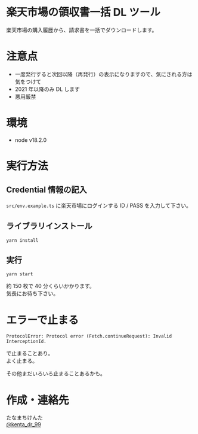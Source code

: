 # 楽天市場の領収書一括 DL ツール

楽天市場の購入履歴から、請求書を一括でダウンロードします。

# 注意点

- 一度発行すると次回以降（再発行）の表示になりますので、気にされる方は気をつけて
- 2021 年以降のみ DL します
- 悪用厳禁

# 環境

- node v18.2.0

# 実行方法

## Credential 情報の記入

`src/env.example.ts` に楽天市場にログインする ID / PASS を入力して下さい。

## ライブラリインストール

```
yarn install
```

## 実行

```
yarn start
```

約 150 枚で 40 分くらいかかります。  
気長にお待ち下さい。

# エラーで止まる

```
ProtocolError: Protocol error (Fetch.continueRequest): Invalid InterceptionId.
```

で止まることあり。  
よく止まる。

その他まだいろいろ止まることあるかも。

# 作成・連絡先

たなまちけんた  
[@kenta_dr_99](https://twitter.com/kenta_dr_99/)
